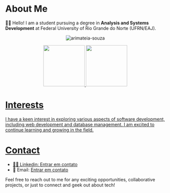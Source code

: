 
# About Me
👨‍🏫 Hello! I am a student pursuing a degree in <strong>Analysis and Systems Development</strong> at Federal University of Rio Grande do Norte (UFRN/EAJ).
<div align="center">
   <p> <img src="https://komarev.com/ghpvc/?username=arimateia-souza&color=brightgreen" alt="arimateia-souza"></p>
  <a href="https://github.com/arimateia-souza">
  <img height="130em" src="https://github-readme-stats.vercel.app/api?username=arimateia-souza&show_icons=true&theme=dark&include_all_commits=true&count_private=true"/>
  <img height="130em" src="https://github-readme-stats.vercel.app/api/top-langs/?username=arimateia-souza&layout=compact&langs_count=7&theme=dark"/>
</div>
    
# Interests
I have a keen interest in exploring various aspects of software development, including web development and database management. I am excited to continue learning and growing in the field.

# Contact
- 🧑‍💻 Linkedin: [Entrar em contato](https://www.linkedin.com/in/arimat%C3%A9ia-souza-402a8819a/)
- 📧 Email: [Entrar em contato](email.arisantos@gmail.com)


Feel free to reach out to me for any exciting opportunities, collaborative projects, or just to connect and geek out about tech!
